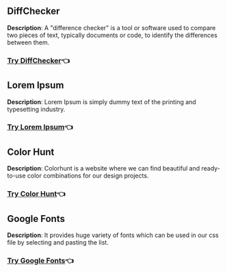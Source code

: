 ## DiffChecker

**Description**: A "difference checker" is a tool or software used to compare two pieces of text, typically documents or code, to identify the differences between them.

### [Try DiffChecker](https://www.diffchecker.com/)👈

## Lorem Ipsum

**Description**: Lorem Ipsum is simply dummy text of the printing and typesetting industry.

### [Try Lorem Ipsum](https://www.lipsum.com/)👈

## Color Hunt

**Description**: Colorhunt is a website where we can find beautiful and ready-to-use color combinations for our design projects.

### [Try Color Hunt](https://colorhunt.co/)👈

## Google Fonts

**Description**: It provides huge variety of fonts which can be used in our css file by selecting and pasting the list.

### [Try Google Fonts](https://fonts.google.com/)👈
